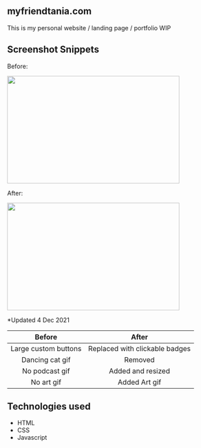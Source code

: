 ## myfriendtania.com
This is my personal website / landing page / portfolio WIP

## Screenshot Snippets
Before:

<img src="https://user-images.githubusercontent.com/20519161/144727347-0bfb1ae9-dfed-4f6d-841c-f6031c943a46.png" width="400px" height="250px">

After:

<img src="https://user-images.githubusercontent.com/20519161/144730011-2cdb8ee9-7eae-45f0-b506-079b3fbfd17e.png" width="400px" height="250px">

*Updated 4 Dec 2021

| Before | After |
| :-----------: | :-----------: |
| Large custom buttons | Replaced with clickable badges |
| Dancing cat gif | Removed |
| No podcast gif | Added and resized |
| No art gif | Added Art gif |

## Technologies used

- HTML
- CSS
- Javascript 

